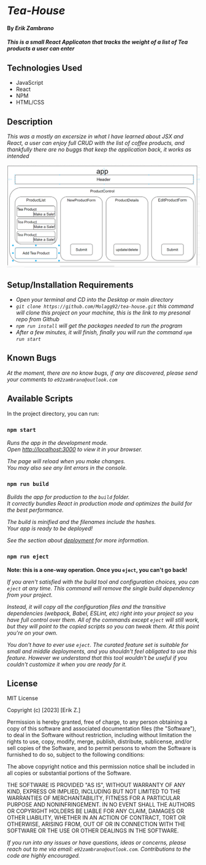 # _Tea-House_

#### By _Erik Zambrano_

#### _This is a small React Applicaton that tracks the weight of a list of Tea products a user can enter_

## Technologies Used
* JavaScript
* React
* NPM
* HTML/CSS

## Description

_This was a mostly an excersize in what I have learned about JSX and React, a user can enjoy full CRUD with the list of coffee products, and thankfully there are no buggs that keep the application back, it works as intended_

![Alt text](<./src/img/Tea House.png>)

## Setup/Installation Requirements

* _Open your terminal and CD into the Desktop or main directory_
* _`git clone https://github.com/Molagg92/tea-house.git` this command will clone this project on your machine, this is the link to my presonal repo from Github_
* _`npm run install` will get the packages needed to run the program_
* _After a few minutes, it will finish, finally you will run the command `npm run start`_

## Known Bugs
_At the moment, there are no know bugs, if any are discovered, please send your comments to `e92zambrano@outlook.com`_


## Available Scripts

In the project directory, you can run:

### `npm start`

_Runs the app in the development mode._\
_Open [http://localhost:3000](http://localhost:3000) to view it in your browser._

_The page will reload when you make changes._\
_You may also see any lint errors in the console._

### `npm run build`

_Builds the app for production to the `build` folder._\
_It correctly bundles React in production mode and optimizes the build for the best performance._

_The build is minified and the filenames include the hashes._\
_Your app is ready to be deployed!_

_See the section about [deployment](https://facebook.github.io/create-react-app/docs/deployment) for more information._

### `npm run eject`

**Note: this is a one-way operation. Once you `eject`, you can't go back!**

_If you aren't satisfied with the build tool and configuration choices, you can `eject` at any time. This command will remove the single build dependency from your project._

_Instead, it will copy all the configuration files and the transitive dependencies (webpack, Babel, ESLint, etc) right into your project so you have full control over them. All of the commands except `eject` will still work, but they will point to the copied scripts so you can tweak them. At this point you're on your own._

_You don't have to ever use `eject`. The curated feature set is suitable for small and middle deployments, and you shouldn't feel obligated to use this feature. However we understand that this tool wouldn't be useful if you couldn't customize it when you are ready for it._

## License

MIT License

Copyright (c) [2023] [Erik Z.]

Permission is hereby granted, free of charge, to any person obtaining a copy
of this software and associated documentation files (the "Software"), to deal
in the Software without restriction, including without limitation the rights
to use, copy, modify, merge, publish, distribute, sublicense, and/or sell
copies of the Software, and to permit persons to whom the Software is
furnished to do so, subject to the following conditions:

The above copyright notice and this permission notice shall be included in all
copies or substantial portions of the Software.

THE SOFTWARE IS PROVIDED "AS IS", WITHOUT WARRANTY OF ANY KIND, EXPRESS OR
IMPLIED, INCLUDING BUT NOT LIMITED TO THE WARRANTIES OF MERCHANTABILITY,
FITNESS FOR A PARTICULAR PURPOSE AND NONINFRINGEMENT. IN NO EVENT SHALL THE
AUTHORS OR COPYRIGHT HOLDERS BE LIABLE FOR ANY CLAIM, DAMAGES OR OTHER
LIABILITY, WHETHER IN AN ACTION OF CONTRACT, TORT OR OTHERWISE, ARISING FROM,
OUT OF OR IN CONNECTION WITH THE SOFTWARE OR THE USE OR OTHER DEALINGS IN THE
SOFTWARE.

_If you run into any issues or have questions, ideas or concerns, please reach out to me via email: `e92zambrano@outlook.com`.  Contributions to the code are highly encouraged._
